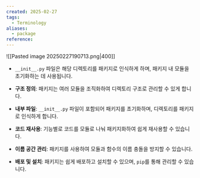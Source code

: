 ```yaml
---
created: 2025-02-27
tags:
  - Terminology
aliases:
  - package
reference:
---
```

![[Pasted image 20250227190713.png|400]]
- `__init__.py` 파일은 해당 디렉토리를 패키지로 인식하게 하며, 패키지 내 모듈을 초기화하는 데 사용됩니다.

- **구조 정의**: 패키지는 여러 모듈을 조직화하여 디렉토리 구조로 관리할 수 있게 합니다.

- **내부 파일**: `__init__.py` 파일이 포함되어 패키지를 초기화하며, 디렉토리를 패키지로 인식하게 합니다.

- **코드 재사용**: 기능별로 코드를 모듈로 나눠 패키지화하여 쉽게 재사용할 수 있습니다.

- **이름 공간 관리**: 패키지를 사용하여 모듈과 함수의 이름 충돌을 방지할 수 있습니다.

- **배포 및 설치**: 패키지는 쉽게 배포하고 설치할 수 있으며, `pip`를 통해 관리할 수 있습니다.